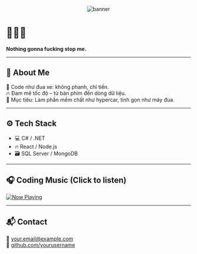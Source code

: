 <p align="center">
  <img src="./assets/banner.png" alt="banner" />
</p>

# 🏁🚗💨  
**Nothing gonna fucking stop me.**

---

## 🛞 About Me

🧠 Code như đua xe: không phanh, chỉ tiến.  
🔥 Đam mê tốc độ – từ bàn phím đến dòng dữ liệu.  
🎯 Mục tiêu: Làm phần mềm chất như hypercar, tinh gọn như máy đua.

---

## ⚙️ Tech Stack

- 💻 C# / .NET
- 🔥 React / Node.js
- 🗃️ SQL Server / MongoDB

---

## 🎧 Coding Music (Click to listen)

[![Now Playing](https://img.shields.io/badge/Now_Playing-Spotify-1DB954?logo=spotify&style=for-the-badge)](https://open.spotify.com/playlist/xyz)

---

## 📬 Contact

📧 your.email@example.com  
🔗 [github.com/yourusername](https://github.com/yourusername)
